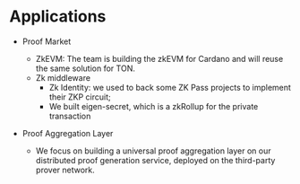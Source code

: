 # Applications

* Proof Market
    - ZkEVM: The team is building the zkEVM for Cardano and will reuse the same solution for TON.
    - Zk middleware
        - Zk Identity: we used to back some ZK Pass projects  to implement their ZKP circuit;
        - We built eigen-secret, which is a zkRollup for the private transaction

* Proof Aggregation Layer
    - We focus on building a universal proof aggregation layer on our distributed proof generation service, deployed on the third-party prover network.


